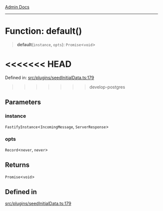 [Admin Docs](/)

***

# Function: default()

> **default**(`instance`, `opts`): `Promise`\<`void`\>

<<<<<<< HEAD
=======
Defined in: [src/plugins/seedInitialData.ts:179](https://github.com/PalisadoesFoundation/talawa-api/blob/37e2d6abe1cabaa02f97a3c6c418b81e8fcb5a13/src/plugins/seedInitialData.ts#L179)

>>>>>>> develop-postgres
## Parameters

### instance

`FastifyInstance`\<`IncomingMessage`, `ServerResponse`\>

### opts

`Record`\<`never`, `never`\>

## Returns

`Promise`\<`void`\>

## Defined in

[src/plugins/seedInitialData.ts:179](https://github.com/NishantSinghhhhh/talawa-api/blob/ff0f1d6ae21d3428519b64e42fe3bfdff573cb6e/src/plugins/seedInitialData.ts#L179)
